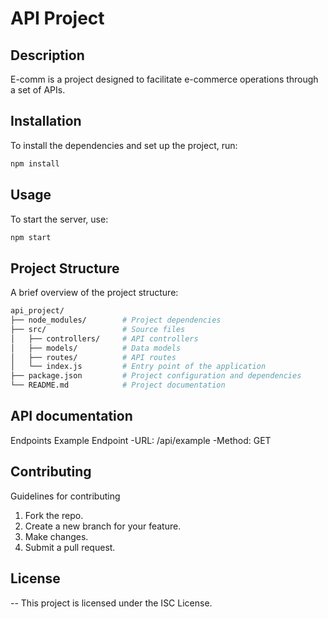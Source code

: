 # API Project

## Description

E-comm is a project designed to facilitate e-commerce operations through a set of APIs.

## Installation

To install the dependencies and set up the project, run:

```bash
npm install
```

## Usage
To start the server, use:

```bash
npm start
```
## Project Structure
A brief overview of the project structure:
```bash
api_project/
├── node_modules/        # Project dependencies
├── src/                 # Source files
│   ├── controllers/     # API controllers
│   ├── models/          # Data models
│   ├── routes/          # API routes
│   └── index.js         # Entry point of the application
├── package.json         # Project configuration and dependencies
└── README.md            # Project documentation

```

## API documentation
Endpoints
Example Endpoint
-URL: /api/example
-Method: GET

## Contributing
Guidelines for contributing
1. Fork the repo.
2. Create a new branch for your feature.
3. Make changes.
4. Submit a pull request.

## License
-- This project is licensed under the ISC License.



